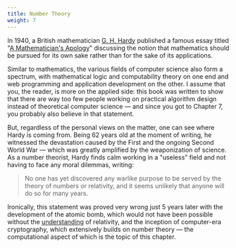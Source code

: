 ```yaml
---
title: Number Theory
weight: 7
---
```


In 1940, a British mathematician [G. H. Hardy](https://en.wikipedia.org/wiki/G._H._Hardy) published a famous essay titled "[A Mathematician's Apology](https://en.wikipedia.org/wiki/A_Mathematician%27s_Apology)" discussing the notion that mathematics should be pursued for its own sake rather than for the sake of its applications.

Similar to mathematics, the various fields of computer science also form a spectrum, with mathematical logic and computability theory on one end and web programming and application development on the other. I assume that you, the reader, is more on the applied side: this book was written to show that there are way too few people working on practical algorithm design instead of theoretical computer science — and since you got to Chapter 7, you probably also believe in that statement.

But, regardless of the personal views on the matter, one can see where Hardy is coming from. Being 62 years old at the moment of writing, he witnessed the devastation caused by the First and the ongoing Second World War — which was greatly amplified by the weaponization of science. As a number theorist, Hardy finds calm working in a "useless" field and not having to face any moral dilemmas, writing:

> No one has yet discovered any warlike purpose to be served by the theory of numbers or relativity, and it seems unlikely that anyone will do so for many years.

Ironically, this statement was proved very wrong just 5 years later with the development of the atomic bomb, which would not have been possible without the [understanding](https://en.wikipedia.org/wiki/Einstein%E2%80%93Szil%C3%A1rd_letter) of relativity, and the inception of computer-era cryptography, which extensively builds on number theory — the computational aspect of which is the topic of this chapter.

<!--

One can find calm in pursuing "useless" math and not having to face any moral dilemmas.

Hardy seems somewhat gratified that his own field has no applications:

A scientist faces a moral dilemma because some of their inventions may do more harm than good. One may find calm in pursing "useless" math.

Hardy seems to find calm in pursuing "useless" math and not having to face any moral dilemmas:

Scientists often face a moral dilemma because some of their inventions may do more harm than good.

One can find calm in pursuing "useless" math and not facing any moral dilemmas. Hardy seems somewhat gratified that his own field has no applications:

If your field has no applications, you don't have to face any moral dilemmas — and Hardy seems to be his own field, number theory, has none:

somewhat proudly pointing out that his field has no practical applications:

A scientist faces a moral dilemma because some of its inventions may do more harm than good. One can find calm in pursuing useless math. Hardy himself specialized in number theory, and he was content about it not having any applications:

It is ironic that within just 5 years number theory was the basis of cracking Enigma and relativity theory developing atomic bomb respectively.

Number theory has many more applications.

-->
